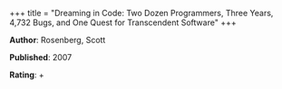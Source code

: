 +++
title = "Dreaming in Code: Two Dozen Programmers, Three Years, 4,732 Bugs, and One Quest for Transcendent Software"
+++



**Author**: Rosenberg, Scott

**Published**: 2007

**Rating**: +